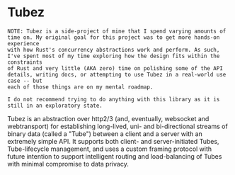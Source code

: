 # Tubez

```
NOTE: Tubez is a side-project of mine that I spend varying amounts of time on. My original goal for this project was to get more hands-on experience
with how Rust's concurrency abstractions work and perform. As such, I've spent most of my time exploring how the design fits within the constraints
of Rust and very little (AKA zero) time on polishing some of the API details, writing docs, or attempting to use Tubez in a real-world use case -- but
each of those things are on my mental roadmap.

I do not recommend trying to do anything with this library as it is still in an exploratory state.
```

Tubez is an abstraction over http2/3 (and, eventually, websocket and webtransport) for establishing long-lived, uni- and bi-directional streams of binary
data (called a "Tube") between a client and a server with an extremely simple API. It supports both client- and server-initiated Tubes, Tube-lifecycle
management, and uses a custom framing protocol with future intention to support intelligent routing and load-balancing of Tubes with minimal compromise to
data privacy.
